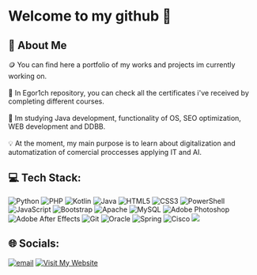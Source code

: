 # Welcome to my github 👋

## 💫 About Me
🪙 You can find here a portfolio of my works and projects im currently working on.<br><br>📄 In Egor1ch repository, you can check all the certificates i've received by completing different courses.<br><br>🌱 Im studying Java development, functionality of OS, SEO optimization, WEB development and DDBB.<br><br>💡 At the moment, my main purpose is to learn about digitalization and automatization of comercial proccesses applying IT and AI.

## 💻 Tech Stack:
![Python](https://img.shields.io/badge/python-3670A0?style=for-the-badge&logo=python&logoColor=ffdd54) ![PHP](https://img.shields.io/badge/php-%23777BB4.svg?style=for-the-badge&logo=php&logoColor=white) ![Kotlin](https://img.shields.io/badge/kotlin-%237F52FF.svg?style=for-the-badge&logo=kotlin&logoColor=white) ![Java](https://img.shields.io/badge/java-%23ED8B00.svg?style=for-the-badge&logo=openjdk&logoColor=white) ![HTML5](https://img.shields.io/badge/html5-%23E34F26.svg?style=for-the-badge&logo=html5&logoColor=white) ![CSS3](https://img.shields.io/badge/css3-%231572B6.svg?style=for-the-badge&logo=css3&logoColor=white) ![PowerShell](https://img.shields.io/badge/PowerShell-%235391FE.svg?style=for-the-badge&logo=powershell&logoColor=white) ![JavaScript](https://img.shields.io/badge/javascript-%23323330.svg?style=for-the-badge&logo=javascript&logoColor=%23F7DF1E) ![Bootstrap](https://img.shields.io/badge/bootstrap-%238511FA.svg?style=for-the-badge&logo=bootstrap&logoColor=white) ![Apache](https://img.shields.io/badge/apache-%23D42029.svg?style=for-the-badge&logo=apache&logoColor=white) ![MySQL](https://img.shields.io/badge/mysql-4479A1.svg?style=for-the-badge&logo=mysql&logoColor=white) ![Adobe Photoshop](https://img.shields.io/badge/adobe%20photoshop-%2331A8FF.svg?style=for-the-badge&logo=adobe%20photoshop&logoColor=white) ![Adobe After Effects](https://img.shields.io/badge/Adobe%20After%20Effects-9999FF.svg?style=for-the-badge&logo=Adobe%20After%20Effects&logoColor=white) ![Git](https://img.shields.io/badge/git-%23F05033.svg?style=for-the-badge&logo=git&logoColor=white) ![Oracle](https://img.shields.io/badge/Oracle-F80000?style=for-the-badge&logo=oracle&logoColor=white) ![Spring](https://img.shields.io/badge/spring-%236DB33F.svg?style=for-the-badge&logo=spring&logoColor=white) ![Cisco](https://img.shields.io/badge/cisco-%23049fd9.svg?style=for-the-badge&logo=cisco&logoColor=black)
[![](https://visitcount.itsvg.in/api?id=Egor1ch&icon=0&color=0)](https://visitcount.itsvg.in)
<!-- Proudly created with GPRM ( https://gprm.itsvg.in ) -->
## 🌐 Socials:
[![email](https://img.shields.io/badge/Gmail-D14836?style=for-the-badge&logo=gmail&logoColor=white)](mailto:egor.egorich76@gmail.com) 
[![Visit My Website](https://img.shields.io/badge/MY_WEBSITE-D14836?style=for-the-badge&logo=Google&logoColor=white)](https://www.yehorkolesnikov.com)


